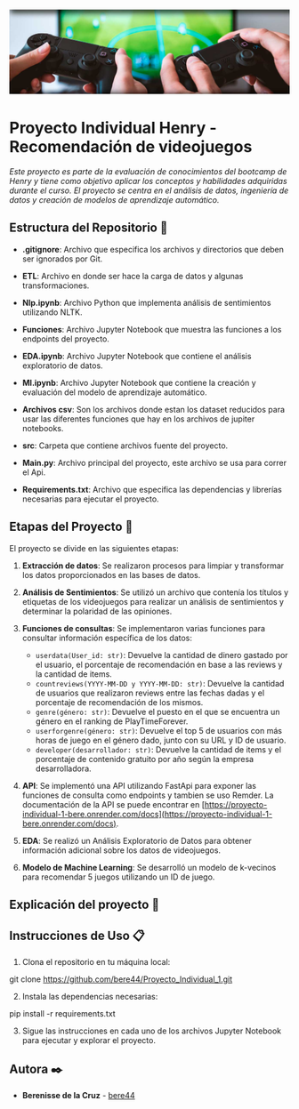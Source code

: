 <p align=center><img src=https://raw.githubusercontent.com/bere44/Proyecto_Individual_1/master/src/header_ctms_juegos.jpg><p>

# Proyecto Individual Henry - Recomendación de videojuegos

_Este proyecto es parte de la evaluación de conocimientos del bootcamp de Henry y tiene como objetivo aplicar los conceptos y habilidades adquiridas durante el curso. El proyecto se centra en el análisis de datos, ingeniería de datos y creación de modelos de aprendizaje automático._

## Estructura del Repositorio 🚀


-   **.gitignore**: Archivo que especifica los archivos y directorios que deben ser ignorados por Git.

-   **ETL**: Archivo en donde ser hace la carga de datos y algunas transformaciones.

-   **Nlp.ipynb**: Archivo Python que implementa análisis de sentimientos utilizando NLTK.

-   **Funciones**: Archivo Jupyter Notebook que muestra las funciones a los endpoints del proyecto.

-   **EDA.ipynb**: Archivo Jupyter Notebook que contiene el análisis exploratorio de datos.

-   **Ml.ipynb**: Archivo Jupyter Notebook que contiene la creación y evaluación del modelo de          aprendizaje automático.

-   **Archivos csv**: Son los archivos donde estan los dataset reducidos para usar las diferentes funciones que hay en los archivos de jupiter notebooks.

-   **src**: Carpeta que contiene archivos fuente del proyecto.

-   **Main.py**: Archivo principal del proyecto, este archivo se usa para correr el Api.

-   **Requirements.txt**: Archivo que especifica las dependencias y librerías necesarias para ejecutar el proyecto.

## Etapas del Proyecto 📖

El proyecto se divide en las siguientes etapas:

1. **Extracción de datos**: Se realizaron procesos para limpiar y transformar los datos proporcionados en las bases de datos.

2. **Análisis de Sentimientos**: Se utilizó un archivo que contenía los títulos y etiquetas de los videojuegos para realizar un análisis de sentimientos y determinar la polaridad de las opiniones.

3. **Funciones de consultas**: Se implementaron varias funciones para consultar información específica de los datos:

   - `userdata(User_id: str)`: Devuelve la cantidad de dinero gastado por el usuario, el porcentaje de recomendación en base a las reviews y la cantidad de items.
   - `countreviews(YYYY-MM-DD y YYYY-MM-DD: str)`: Devuelve la cantidad de usuarios que realizaron reviews entre las fechas dadas y el porcentaje de recomendación de los mismos.
   - `genre(género: str)`: Devuelve el puesto en el que se encuentra un género en el ranking de PlayTimeForever.
   - `userforgenre(género: str)`: Devuelve el top 5 de usuarios con más horas de juego en el género dado, junto con su URL y ID de usuario.
   - `developer(desarrollador: str)`: Devuelve la cantidad de items y el porcentaje de contenido gratuito por año según la empresa desarrolladora.

4. **API**: Se implementó una API utilizando FastApi para exponer las funciones de consulta como endpoints y tambien se uso Remder. La documentación de la API se puede encontrar en [https://proyecto-individual-1-bere.onrender.com/docs](https://proyecto-individual-1-bere.onrender.com/docs).

5. **EDA**: Se realizó un Análisis Exploratorio de Datos para obtener información adicional sobre los datos de videojuegos.

6. **Modelo de Machine Learning**: Se desarrolló un modelo de k-vecinos para recomendar 5 juegos utilizando un ID de juego.


## Explicación del proyecto 📸
	

## Instrucciones de Uso 📋

1.  Clona el repositorio en tu máquina local:

git clone https://github.com/bere44/Proyecto_Individual_1.git

2.  Instala las dependencias necesarias:

pip install -r requirements.txt

3.  Sigue las instrucciones en cada uno de los archivos Jupyter Notebook para ejecutar y explorar el proyecto.



## Autora ✒️
* **Berenisse de la Cruz**  - [bere44](https://github.com/bere44/)